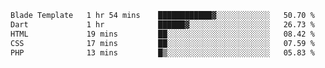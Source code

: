 <!--START_SECTION:waka-->

```txt
Blade Template   1 hr 54 mins    ████████████▓░░░░░░░░░░░░   50.70 %
Dart             1 hr            ██████▓░░░░░░░░░░░░░░░░░░   26.73 %
HTML             19 mins         ██░░░░░░░░░░░░░░░░░░░░░░░   08.42 %
CSS              17 mins         ██░░░░░░░░░░░░░░░░░░░░░░░   07.59 %
PHP              13 mins         █▒░░░░░░░░░░░░░░░░░░░░░░░   05.83 %
```

<!--END_SECTION:waka-->
